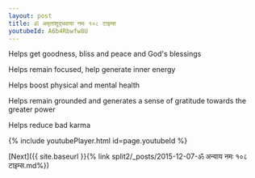 ```yaml
---
layout: post
title: ॐ अमृतांशूद्भवाया नमः १०८ टाइम्स
youtubeId: A6b4Rbwfw8U
---
```

 
 
Helps get goodness, bliss and peace and God's blessings
 
Helps remain focused, help generate inner energy 
 
Helps boost physical and mental health 
 
Helps remain grounded and generates a sense of gratitude towards the greater power 
 
Helps reduce bad karma
 
 
 
 


{% include youtubePlayer.html id=page.youtubeId %}
 
[Next]({{ site.baseurl }}{% link  split2/_posts/2015-12-07-ॐ अन्याय नमः  १०८ टाइम्स.md%})
 

